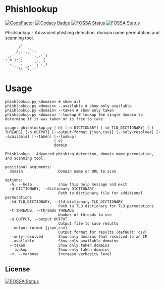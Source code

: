 # Phishlookup
[![CodeFactor](https://www.codefactor.io/repository/github/krystianbajno/phishlookup/badge)](https://www.codefactor.io/repository/github/krystianbajno/phishlookup)
[![Codacy Badge](https://api.codacy.com/project/badge/Grade/398a05eb37fc4e79a560cab910208ad6)](https://app.codacy.com/gh/krystianbajno/phishlookup?utm_source=github.com&utm_medium=referral&utm_content=krystianbajno/phishlookup&utm_campaign=Badge_Grade)
[![FOSSA Status](https://app.fossa.com/api/projects/git%2Bgithub.com%2Fkrystianbajno%2Fphishlookup.svg?type=shield&issueType=security)](https://app.fossa.com/projects/git%2Bgithub.com%2Fkrystianbajno%2Fphishlookup?ref=badge_shield&issueType=security)
[![FOSSA Status](https://app.fossa.com/api/projects/git%2Bgithub.com%2Fkrystianbajno%2Fphishlookup.svg?type=shield)](https://app.fossa.com/projects/git%2Bgithub.com%2Fkrystianbajno%2Fphishlookup?ref=badge_shield)

Phishlookup - Advanced phishing detection, domain name permutation and scanning tool.

```
      /`·.¸
     /¸...¸`:·
 ¸.·´  ¸   `·.¸.·´)
: © ):´;      ¸  {
 `·.¸ `·  ¸.·´\`·¸)
     `\\´´\¸.·´
```

# Usage
```
phishlookup.py <domain> # show all
phishlookup.py <domain> --available # show only available
phishlookup.py <domain> --taken # show only taken
phishlookup.py <domain> --lookup # lookup the single domain to determine if it was taken or is free to take
```

```
usage: phishlookup.py [-h] [-d DICTIONARY] [-td TLD_DICTIONARY] [-t THREADS] [-o OUTPUT] [--output-format {json,csv}] [--only-resolved] [--available] [--taken] [--lookup]
                      [-v]
                      domain

Phishlookup - Advanced phishing detection, domain name permutation, and scanning tool.

positional arguments:
  domain                Domain name or URL to scan

options:
  -h, --help            show this help message and exit
  -d DICTIONARY, --dictionary DICTIONARY
                        Path to dictionary file for additional permutations
  -td TLD_DICTIONARY, --tld-dictionary TLD_DICTIONARY
                        Path to TLD dictionary for TLD permutations
  -t THREADS, --threads THREADS
                        Number of threads to use
  -o OUTPUT, --output OUTPUT
                        Output file to save results
  --output-format {json,csv}
                        Output format for results (default: csv)
  --only-resolved       Show only domains that resolved to an IP
  --available           Show only available domains
  --taken               Show only taken domains
  --lookup              Show only taken domains
  -v, --verbose         Increase verbosity level
```

## License
[![FOSSA Status](https://app.fossa.com/api/projects/git%2Bgithub.com%2Fkrystianbajno%2Fphishlookup.svg?type=large)](https://app.fossa.com/projects/git%2Bgithub.com%2Fkrystianbajno%2Fphishlookup?ref=badge_large)
